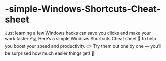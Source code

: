 # -simple-Windows-Shortcuts-Cheat-sheet
Just learning a few Windows hacks can save you clicks and make your work faster ⚡️💻 Here’s a simple Windows Shortcuts Cheat sheet 📝 to help you boost your speed and productivity.  👉 Try them out one by one — you’ll be surprised how much easier things get! 🚀


